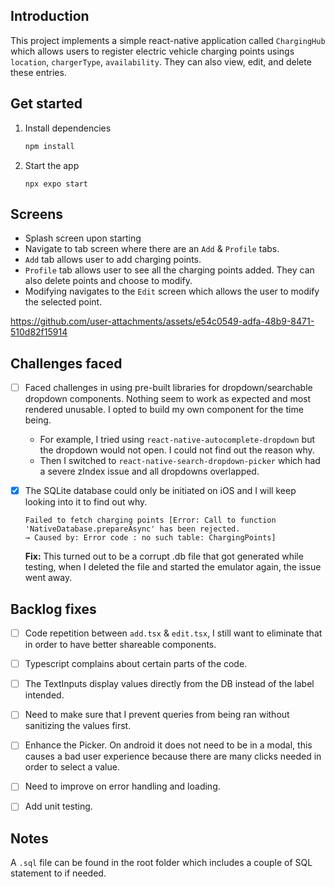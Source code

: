 ## Introduction
This project implements a simple react-native application called `ChargingHub` which allows users to register electric vehicle charging points usings `location`, `chargerType`, `availability`. They can also view, edit, and delete these entries.



## Get started

1. Install dependencies

   ```bash
   npm install
   ```

2. Start the app

   ```
   npx expo start
   ```

## Screens
- Splash screen upon starting
- Navigate to tab screen where there are an `Add` & `Profile` tabs.
- `Add` tab allows user to add charging points.
- `Profile` tab allows user to see all the charging points added. They can also delete points and choose to modify.
- Modifying navigates to the `Edit` screen which allows the user to modify the selected point.

https://github.com/user-attachments/assets/e54c0549-adfa-48b9-8471-510d82f15914


## Challenges faced
- [ ] Faced challenges in using pre-built libraries for dropdown/searchable dropdown components. Nothing seem to work as expected and most rendered unusable. I opted to build my own component for the time being.
   - For example, I tried using `react-native-autocomplete-dropdown` but the dropdown would not open. I could not find out the reason why.
   - Then I switched to `react-native-search-dropdown-picker` which had a severe zIndex issue and all dropdowns overlapped.

- [x] The SQLite database could only be initiated on iOS and I will keep looking into it to find out why.
   ```
   Failed to fetch charging points [Error: Call to function 'NativeDatabase.prepareAsync' has been rejected.
   → Caused by: Error code : no such table: ChargingPoints]
   ```
   <strong>Fix:</strong>
   This turned out to be a corrupt .db file that got generated while testing, when I deleted the file and started the emulator again, the issue went away.

## Backlog fixes
- [ ] Code repetition between `add.tsx` & `edit.tsx`, I still want to eliminate that in order to have better shareable components.

- [ ] Typescript complains about certain parts of the code.

- [ ] The TextInputs display values directly from the DB instead of the label intended.

- [ ] Need to make sure that I prevent queries from being ran without sanitizing the values first.

- [ ] Enhance the Picker. On android it does not need to be in a modal, this causes a bad user experience because there are many clicks needed in order to select a value.

- [ ] Need to improve on error handling and loading.

- [ ] Add unit testing.

## Notes
A `.sql` file can be found in the root folder which includes a couple of SQL statement to if needed.




